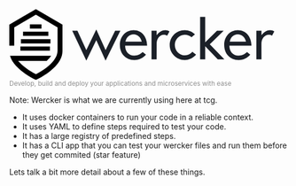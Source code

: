 <svg xmlns="http://www.w3.org/2000/svg" width="480px" height="128px" viewBox="0 0 120 32" version="1.1"><g class="logo-group" fill="red"><path d="M34.7652027 23.4 L28.3989865 9.9 L30.7441216 9.9 L34.7558784 18.6 L39.2575 9.3 L43.4579054 18.6 L47.7711486 9.9 L50.1161486 9.9 L43.4483108 23.4 L39.2575 14.1 L34.7652027 23.4" fill="#1B2028"></path><path d="M59.7872297 14.8 C59.2316892 12.7 57.8 11.5 56.1 11.5 C54.3252027 11.5 52.9 12.7 52.4 14.8 L59.7872297 14.8 L59.7872297 14.8 Z M52.2719595 16.6 C52.2719595 19.2 53.9 21.1 56.4 21.1 C58.0076351 21.1 59 20.6 60.2 19.5 L61.6802027 20.7 C60.2957432 22.2 58.7 23.1 56.4 23.1 C52.6393919 23.1 49.9 20.3 49.9 16.3 C49.8893919 12.4 52.6 9.6 56.1 9.6 C59.5896622 9.6 62.1 12.3 62.2 16.6 L52.2719595 16.6 L52.2719595 16.6 Z" fill="#1B2028"></path><path d="M64.1856081 9.9 L66.4834459 9.9 L66.4834459 11.9 C67.7265541 10.3 69 9.6 70.4 9.6 C71.1170946 9.6 71.7 9.8 72.3 10.2 L71.2299324 12.1 C70.7211486 11.8 70.2 11.7 69.7 11.7 C67.9619595 11.7 66.5 13.4 66.5 15.7 L66.4834459 22.8 L64.1856081 22.8 L64.1856081 9.9" fill="#1B2028"></path><path d="M82.2392568 12.8 C81.4197973 12.1 80.3 11.7 79.2 11.7 C76.7296622 11.7 74.7 13.8 74.7 16.3 C74.7335811 18.9 76.7 21 79.2 21 C80.5346622 21 81.8 20.4 82.6 19.4 L84.3016892 20.7 C83.0677703 22.1 81.2 23.1 79.2 23.1 C75.4491216 23.1 72.4 20.1 72.4 16.3 C72.4256081 12.6 75.4 9.6 79.2 9.6 C80.9868243 9.6 82.6 10.3 83.8 11.5 L82.2392568 12.8" fill="#1B2028"></path><path d="M86.1226351 3.6 L88.4106081 3.6 L88.4106081 15.1 L93.7410135 9.9 L96.745473 9.9 L90.4914189 16 L97.0657432 22.8 L94.0989865 22.8 L88.4106081 16.9 L88.4106081 22.8 L86.1226351 22.8 L86.1226351 3.6" fill="#1B2028"></path><path d="M106.853041 14.8 C106.29723 12.7 104.9 11.5 103.1 11.5 C101.390878 11.5 99.9 12.7 99.5 14.8 L106.853041 14.8 L106.853041 14.8 Z M99.3381757 16.6 C99.3381757 19.2 100.9 21.1 103.5 21.1 C105.072635 21.1 106.1 20.6 107.3 19.5 L108.746014 20.7 C107.361149 22.2 105.8 23.1 103.5 23.1 C99.7053378 23.1 97 20.3 97 16.3 C96.9553378 12.4 99.7 9.6 103.1 9.6 C106.655203 9.6 109.2 12.3 109.3 16.6 L99.3381757 16.6 L99.3381757 16.6 Z" fill="#1B2028"></path><path d="M111.520608 9.9 L113.818446 9.9 L113.818446 11.9 C115.062095 10.3 116.3 9.6 117.7 9.6 C118.452095 9.6 119 9.8 119.6 10.2 L118.565338 12.1 C118.056689 11.8 117.5 11.7 117.1 11.7 C115.296824 11.7 113.8 13.4 113.8 15.7 L113.818446 22.8 L111.520608 22.8 L111.520608 9.9" fill="#1B2028"></path><path d="M0 7.1 L0 16.6 L2.22231629 16.6 L2.22231629 8.4 L11.9994612 2.6 L21.7781455 8.4 L21.7781455 18.8 C21.7781455 20.4 21.2 21.7 20.2 23.1 C17.7823786 26.4 13.4 28.8 12 29.5 C10.6222316 28.8 6.6 26.6 4 23.5 L16.8880337 23.5 C17.8217852 22.6 18.1 22.3 18.9 21.2 L0.308941525 21.2 C2.11548748 27.6 12 32.1 12 32.1 C11.9974601 32.1 21.9 27.7 23.7 21.2 C23.8883993 20.5 24 19.6 24 18.8 L24 7.1 L11.9994612 0.1 L0 7.1 L0 7.1 Z" fill="#000000"></path><path d="M6.19539365 10.3 L17.6277556 10.3 L17.6277556 12.2 L6.19539365 12.2 L6.19539365 10.3 L6.19539365 10.3 Z" fill="#000000"></path><path d="M5.23987074 13.7 L18.5774736 13.7 L18.5774736 15.6 L5.23987074 15.6 L5.23987074 13.7 L5.23987074 13.7 Z" fill="#000000"></path><path d="M5 17 L18.3376028 17 L18.3376028 18.9 L5 18.9 L5 17 L5 17 Z" fill="#000000"></path><path d="M9.28881316 7 L14.5286839 7 L14.5286839 8.9 L9.28881316 8.9 L9.28881316 7 L9.28881316 7 Z" fill="#000000"></path></g></svg>
<small style="color: #8E8E8E;">Develop, build and deploy your applications and microservices with ease</small>

Note:
Wercker is what we are currently using here at tcg.

- It uses docker containers to run your code in a reliable context.
- It uses YAML to define steps required to test your code.
- It has a large registry of predefined steps.
- It has a CLI app that you can test your wercker files and run them before they
get commited (star feature)

Lets talk a bit more detail about a few of these things.
